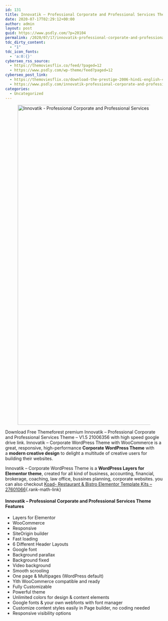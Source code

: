 ```yaml
---
id: 131
title: Innovatik – Professional Corporate and Professional Services Theme – V1.5 21006356
date: 2020-07-17T02:29:12+00:00
author: admin
layout: post
guid: https://www.psdly.com/?p=20104
permalink: /2020/07/17/innovatik-professional-corporate-and-professional-services-theme-v1-5-21006356/
tdc_dirty_content:
  - "1"
tdc_icon_fonts:
  - 'a:0:{}'
cyberseo_rss_source:
  - https://themoviesflix.co/feed/?paged=12
  - https://www.psdly.com/wp-theme/feed?paged=12
cyberseo_post_link:
  - https://themoviesflix.co/download-the-prestige-2006-hindi-english-480p-720p-1080p/
  - https://www.psdly.com/innovatik-professional-corporate-and-professional-services-theme-v1-5-21006356
categories:
  - Uncategorized
---
```

<figure class="wp-block-image size-large"><img loading="lazy" width="797" height="1024" src="https://i1.wp.com/www.psdly.com/wp-content/uploads/2020/07/Innovatik-Professional-Corporate-and-Professional-Services-Theme-V1.5-21006356-1.jpg?resize=797%2C1024&ssl=1" alt="Innovatik - Professional Corporate and Professional Services Theme - V1.5 21006356" class="wp-image-20105" srcset="https://i1.wp.com/www.psdly.com/wp-content/uploads/2020/07/Innovatik-Professional-Corporate-and-Professional-Services-Theme-V1.5-21006356-1.jpg?resize=797%2C1024&ssl=1 797w, https://i1.wp.com/www.psdly.com/wp-content/uploads/2020/07/Innovatik-Professional-Corporate-and-Professional-Services-Theme-V1.5-21006356-1.jpg?resize=234%2C300&ssl=1 234w, https://i1.wp.com/www.psdly.com/wp-content/uploads/2020/07/Innovatik-Professional-Corporate-and-Professional-Services-Theme-V1.5-21006356-1.jpg?resize=768%2C986&ssl=1 768w, https://i1.wp.com/www.psdly.com/wp-content/uploads/2020/07/Innovatik-Professional-Corporate-and-Professional-Services-Theme-V1.5-21006356-1.jpg?resize=1196%2C1536&ssl=1 1196w, https://i1.wp.com/www.psdly.com/wp-content/uploads/2020/07/Innovatik-Professional-Corporate-and-Professional-Services-Theme-V1.5-21006356-1.jpg?resize=370%2C475&ssl=1 370w, https://i1.wp.com/www.psdly.com/wp-content/uploads/2020/07/Innovatik-Professional-Corporate-and-Professional-Services-Theme-V1.5-21006356-1.jpg?resize=787%2C1011&ssl=1 787w, https://i1.wp.com/www.psdly.com/wp-content/uploads/2020/07/Innovatik-Professional-Corporate-and-Professional-Services-Theme-V1.5-21006356-1.jpg?resize=424%2C544&ssl=1 424w, https://i1.wp.com/www.psdly.com/wp-content/uploads/2020/07/Innovatik-Professional-Corporate-and-Professional-Services-Theme-V1.5-21006356-1.jpg?w=1200&ssl=1 1200w" sizes="(max-width: 797px) 100vw, 797px" title="Innovatik - Professional Corporate and Professional Services Theme - V1.5 21006356 2" data-recalc-dims="1" /></figure> 

Download Free Themeforest premium Innovatik – Professional Corporate and Professional Services Theme – V1.5 21006356 with high speed google drive link. Innovatik – Corporate WordPress Theme with WooCommerce is a great, responsive, high-performance&nbsp;**Corporate WordPress Theme**&nbsp;with a&nbsp;**modern creative design**&nbsp;to delight a multitude of creative users for building their websites.

Innovatik – Corporate WordPress Theme is a&nbsp;**WordPress Layers for Elementor theme**, created for all kind of business, accounting, financial, brokerage, coaching, law office, bussines planning, corporate websites. you can also checkout [Koad- Restaurant & Bistro Elementor Template Kits – 27601066](https://www.psdly.com/koad-restaurant-bistro-elementor-template-kits){.rank-math-link}

#### Innovatik – Professional Corporate and Professional Services Theme Features

  * Layers for Elementor
  * WooCommerce
  * Responsive
  * SiteOrigin builder
  * Fast loading
  * 6 Different Header Layouts
  * Google font
  * Background parallax
  * Background fixed
  * Video background
  * Smooth scrooling
  * One page & Multipages (WordPress default)
  * Yith WooCommerce compatible and ready
  * Fully Customizable
  * Powerful theme
  * Unlimited colors for design & content elements
  * Google fonts & your own webfonts with font manager
  * Customize content styles easily in Page builder, no coding needed
  * Responsive visibility options